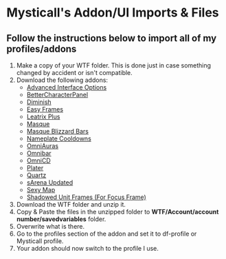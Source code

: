 # Mysticall's Addon/UI Imports & Files

## Follow the instructions below to import all of my profiles/addons

<ol>
    <li>Make a copy of your WTF folder. This is done just in case something
    changed by accident or isn't compatible.</li>
    <li>Download the following addons:<ul>
        <li><a href="https://www.curseforge.com/wow/addons/advancedinterfaceoptions">Advanced Interface Options</a>
        <li><a href="https://www.curseforge.com/wow/addons/bettercharacterpanel">BetterCharacterPanel</a> 
        <li><a href="https://www.curseforge.com/wow/addons/details">Diminish</a> 
        <li><a href="https://www.curseforge.com/wow/addons/easy-frames">Easy Frames</a> 
        <li><a href="https://www.curseforge.com/wow/addons/leatrix-plus">Leatrix Plus</a> 
        <li><a href="https://www.curseforge.com/wow/addons/masque">Masque</a>
        <li><a href="https://www.curseforge.com/wow/addons/masque-blizz-bars-revived">Masque Blizzard Bars</a>
        <li><a href="https://www.curseforge.com/wow/addons/nameplatecooldowns">Nameplate Cooldowns</a> 
        <li><a href="https://www.curseforge.com/wow/addons/omniauras">OmniAuras</a> 
        <li><a href="https://www.curseforge.com/wow/addons/omnibar">Omnibar</a> 
        <li><a href="https://www.curseforge.com/wow/addons/omnicd">OmniCD</a> 
        <li><a href="https://www.curseforge.com/wow/addons/plater-nameplates">Plater</a> 
        <li><a href="https://www.curseforge.com/wow/addons/quartz">Quartz</a> 
        <li><a href="https://www.curseforge.com/wow/addons/sarena-edited-by-sammers">sArena Updated</a> 
        <li><a href="https://www.curseforge.com/wow/addons/sexymap">Sexy Map</a> 
        <li><a href="https://www.curseforge.com/wow/addons/shadowed-unit-frames">Shadowed Unit Frames (For Focus Frame)</a> 
    </ul></li>
    <li>Download the WTF folder and unzip it.</li>
    <li>Copy & Paste the files in the unzipped folder to <strong>WTF/Account/account number/savedvariables</strong> folder.</li>
    <li>Overwrite what is there.</li>
    <li>Go to the profiles section of the addon and set it to df-profile or Mysticall profile.</li>
    <li>Your addon should now switch to the profile I use.</li>
</ol>
